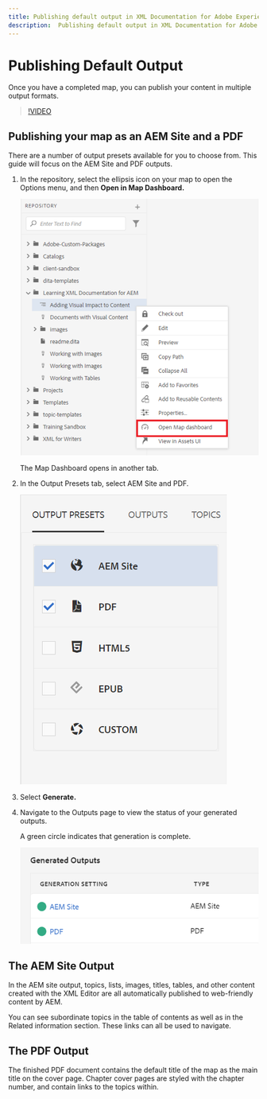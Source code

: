 ```yaml
---
title: Publishing default output in XML Documentation for Adobe Experience Manager Product Overview
description:  Publishing default output in XML Documentation for Adobe Experience Manager Product Overview
---
```


# Publishing Default Output

Once you have a completed map, you can publish your content in multiple output formats.

>[!VIDEO](https://video.tv.adobe.com/v/336662?quality=12&learn=on)

## Publishing your map as an AEM Site and a PDF

There are a number of output presets available for you to choose from. This guide will focus on the AEM Site and PDF outputs.

1. In the repository, select the ellipsis icon on your map to open the Options menu, and then **Open in Map Dashboard.**

   ![Open in Map Dashboard](images/lesson-9/map-dashboard-with-markings.png?lang=en)

   The Map Dashboard opens in another tab.

1. In the Output Presets tab, select AEM Site and PDF.

   ![Output Presets](images/lesson-9/pdf-aem.png?lang=en)

2. Select **Generate.**
3. Navigate to the Outputs page to view the status of your generated outputs.

   A green circle indicates that generation is complete.

   ![Output generation complete](images/lesson-9/green-circle.png?lang=en)

## The AEM Site Output

In the AEM site output, topics, lists, images, titles, tables, and other content created with the XML Editor are all automatically published to web-friendly content by AEM.

You can see subordinate topics in the table of contents as well as in the Related information section. These links can all be used to navigate.

## The PDF Output

The finished PDF document contains the default title of the map as the main title on the cover page. Chapter cover pages are styled with the chapter number, and contain links to the topics within.